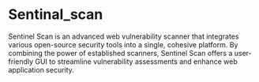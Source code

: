 # Sentinal_scan
Sentinel Scan is an advanced web vulnerability scanner that integrates various open-source security tools into a single, cohesive platform. By combining the power of established scanners, Sentinel Scan offers a user-friendly GUI to streamline vulnerability assessments and enhance web application security. 
